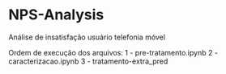 # NPS-Analysis
Análise de insatisfação usuário telefonia móvel

Ordem de execução dos arquivos:
1 - pre-tratamento.ipynb
2 - caracterizacao.ipynb
3 - tratamento-extra_pred
